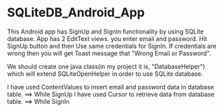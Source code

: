 # SQLiteDB_Android_App

This Android app has SignUp and SignIn functionality by using SQLite database. App has 2 EditText views. you enter email and password.
Hit SignUp button and then Use same credentials for SignIn. 
If credentials are wrong then you will get Toast message that "Wrong Email or Password".

We should create one java class(in my project it is, "DatabaseHelper") which will extend SQLiteOpenHelper in order to use SQLite database.

I have used ContentValues to insert email and password data in database table. ==> While SignUp
I have used Cursor to retrieve data from database table. ==> While SignIn
